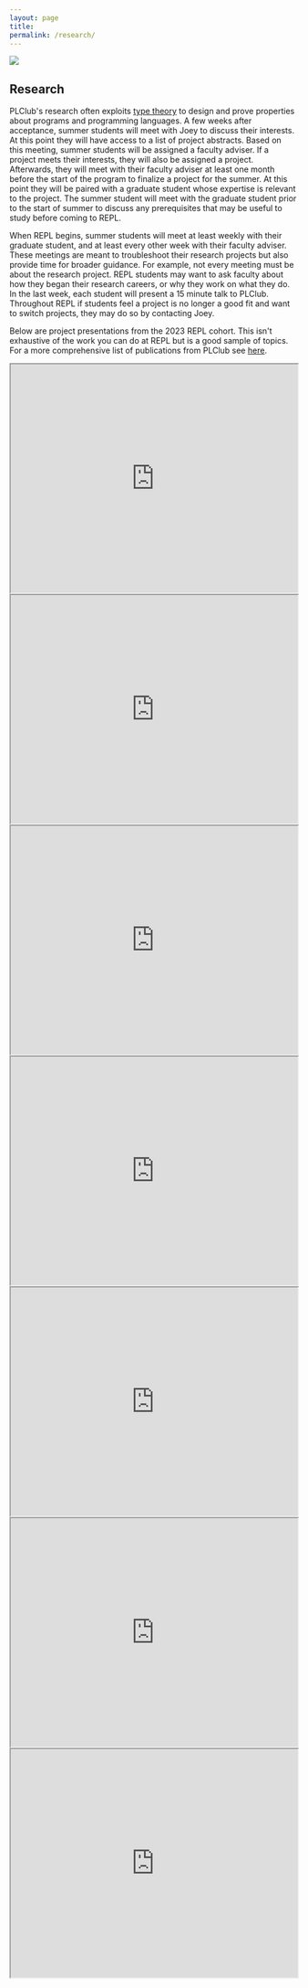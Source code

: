 ```yaml
---
layout: page
title: 
permalink: /research/
---
```


<img align="center" src="/images/weirich1.png">

## Research

PLClub's research often exploits [type theory](https://en.wikipedia.org/wiki/Type_theory) to design and prove properties about programs and programming languages. A few weeks after acceptance, summer students will meet with Joey to discuss their interests. At this point they will have access to a list of project abstracts. Based on this meeting, summer students will be assigned a faculty adviser. If a project meets their interests, they will also be assigned a project. Afterwards, they will meet with their faculty adviser at least one month before the start of the program to finalize a project for the summer. At this point they will be paired with a graduate student whose expertise is relevant to the project. The summer student will meet with the graduate student prior to the start of summer to discuss any prerequisites that may be useful to study before coming to REPL.

When REPL begins, summer students will meet at least weekly with their graduate student, and at least every other week with their faculty adviser. These meetings are meant to troubleshoot their research projects but also provide time for broader guidance. For example, not every meeting must be about the research project. REPL students may want to ask faculty about how they began their research careers, or why they work on what they do. In the last week, each student will present a 15 minute talk to PLClub. Throughout REPL if students feel a project is no longer a good fit and want to switch projects, they may do so by contacting Joey.

Below are project presentations from the 2023 REPL cohort. This isn't exhaustive of the work you can do at REPL but is a good sample of topics. For a more comprehensive list of publications from PLClub see [here](https://www.cis.upenn.edu/~plclub/papers/).

<iframe src="https://drive.google.com/file/d/1CjYJ3NIkLMYiXEiWoHdLC-uCOkFD8DHV/preview" width="100%" height="400px" style="border:15;"></iframe>

<iframe src="https://drive.google.com/file/d/1OAW29gr6dOVAOEILRa-UulhtBJy1q9h7/preview" width="100%" height="400px" style="border:15;"></iframe>

<iframe src="https://drive.google.com/file/d/1whzniq6BXGHiUEeOyBYamAKgWKAp6OmZ/preview" width="100%" height="400px" style="border:15;"></iframe>

<iframe src="https://drive.google.com/file/d/178NAGWpQXSpnfEPlBN7VZeriJTvjW2GL/preview" width="100%" height="400px" style="border:15;"></iframe>

<iframe src="https://drive.google.com/file/d/1zh3CeAO8O3fjMEhS8xM6HFFg7l9SUSPP/preview" width="100%" height="400px" style="border:15;"></iframe>

<iframe src="https://drive.google.com/file/d/1-uPYoW36G5qSD2HAOE6FNx0B1bZGEjCT/preview" width="100%" height="400px" style="border:15;"></iframe>

<iframe src="https://drive.google.com/file/d/1JSQgRs6jjbF7oV2uT5tzPD6j-6yKlWVO/preview" width="100%" height="400px" style="border:15;"></iframe>





